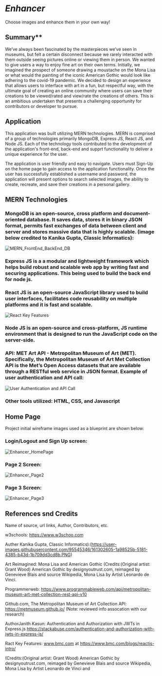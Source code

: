 # _Enhancer_
Choose images and enhance them in your own way!
                                                     
## Summary**
We’ve always been fascinated by the masterpieces we’ve seen in museums, but felt a certain disconnect because we rarely interacted with them outside seeing pictures online or viewing them in person.  We wanted to give users a way to enjoy fine art on their own terms.  Initially, we imagined the prospect of someone drawing a moustache on the Mona Lisa or what would the painting of the iconic American Gothic would look like adhering to the covid-19 pandemic. We decided to design an experience that allows users to interface with art in a fun, but respectful way, with the ultimate goal of creating an online community where users can save their creations to be viewed/rated and view/rate the creations of others. This is an ambitious undertaken that presents a challenging opportunity for contributors or developer to pursue.

## Application
This application was built utilizing MERN technologies. MERN is comprised of a group of technologies primarily MongoDB, Express JS, React JS, and Node JS. Each of the technology tools contributed to the development of the application's front-end, back-end and supprt functionality to deliver a unique experience for the user.

The application is user friendly and easy to navigate. Users must Sign-Up on the home page to gain access to the application functionality. Once the user has successfully established a username and password, the application will present options to search selected images, the ability to create, recreate, and save their creations in a personal gallery.  

## MERN Technologies
### MongoDB is an open-source, cross platform and document-oriented database. It saves data, stores it in binary JSON format, permits fast exchanges of data between client and server and stores massive data that is highly scalable. (image below credited to Kanika Gupta, Classic Informatics):

![MERN_FrontEnd_BackEnd_DB](https://user-images.githubusercontent.com/95545346/161302605-1a98525b-5181-4385-b43d-1b709dd3cd8b.PNG)

### Express JS is a a modular and lightweight framework which helps build robust and scalable web app by writing fast and securing applications. This being used to build the back end for node js.


### React JS is an open-source JavaScript library used to build user interfaces, facilitates code reusability on multiple platforms and it is fast and scalable.

![React Key Features](https://user-images.githubusercontent.com/95545346/161342988-0c7201e4-9b87-4095-876d-3ca379f5e3e5.PNG)

### Node JS is an open-source and cross-platform, JS runtime environment that is designed to run the JavaScript code on the server-side.



### API: MET Art API - Metropolitan Museum of Art (MET). Specifically, the Metropolitan Museum of Art Met Collection API is the Met’s Open Access datasets that are available through a RESTful web service in JSON format. Example of user authentication and API call:

![User Authentication and API Call](https://user-images.githubusercontent.com/95545346/161341235-ff8ff4c3-9c14-4602-a585-ef513827b014.PNG)

### Other tools utilized: HTML, CSS, and Javascript

## Home Page 
Project initial wireframe images used as a blueprint are shown below:

### Login/Logout and Sign Up screen: 

![Enhancer_HomePage](https://user-images.githubusercontent.com/95545346/161311937-7a69d4bc-6eb7-415c-9392-6aae2d484037.png)

### Page 2 Screen:

![Enhancer_Page2](https://user-images.githubusercontent.com/95545346/161312539-34ff25eb-68f4-4d8d-979e-62e1208c16cd.png)

### Page 3 Screen:

![Enhancer_Page3](https://user-images.githubusercontent.com/95545346/161312564-0ac90167-8213-4948-aad7-34d64324f502.png)


## References snd Credits
Name of source, url links, Author, Contributors, etc.

w3schools: https://www.w3schoo.com

Auther Kanika Gupta, Classic Informatics):(https://user-images.githubusercontent.com/95545346/161302605-1a98525b-5181-4385-b43d-1b709dd3cd8b.PNG)

Art Reimagined: Mona Lisa and American Gothic (Credits:(Original artist: Grant Wood)  American Gothic by designyoutrust.com, reimaged by Genevieve Blais and source Wikipedia, Mona Lisa by Artist Leonardo de Vinci.

Programmerweb: https://www.programmableweb.com/api/metropolitan-museum-art-met-collection-rest-api-v10

Github.com, The Metropolitan Museum of Art Collection API: https://metmuseum.github.io/ (Note: reviewed info assocation with our research)

AuthorJanith Kasun: Authentication and Authorization with JWTs in Express.js https://stackabuse.com/authentication-and-authorization-with-jwts-in-express-js/

Ract Key Features: www.bmc.com at https://www.bmc.com/blogs/reactjs-intro/

























(Credits:(Original artist: Grant Wood)  American Gothic by designyoutrust.com, reimaged by Genevieve Blais and source Wikipedia, Mona Lisa by Artist Leonardo de Vinci and 

